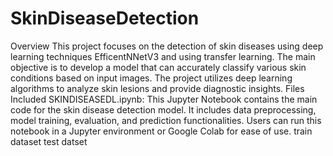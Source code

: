 # SkinDiseaseDetection
Overview
This project focuses on the detection of skin diseases using deep learning techniques EfficentNNetV3 and using transfer learning. The main objective is to develop a model that can accurately classify various skin conditions based on input images. The project utilizes deep learning algorithms to analyze skin lesions and provide diagnostic insights.
Files Included
SKINDISEASEDL.ipynb: This Jupyter Notebook contains the main code for the skin disease detection model. It includes data preprocessing, model training, evaluation, and prediction functionalities. Users can run this notebook in a Jupyter environment or Google Colab for ease of use.
train dataset
test datset
